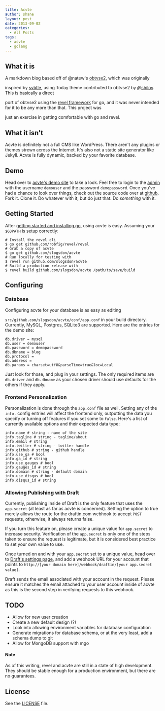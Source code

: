 ```yaml
---
title: Acvte
author: shane
layout: post
date: 2013-09-02
categories:
  - All Posts
tags:
  - acvte
  - golang
---
```

## What it is

A markdown blog based off of @natew's [obtvse2][1], which was originally

inspired by [svbtle][2], using Today theme contributed to obtvse2 by [@shilov][3]. This is basically a direct

port of obtvse2 using the [revel framework][4] for go, and it was never intended for it to be any more than that. This project was

just an exercise in getting comfortable with go and revel.

<!--more-->

## What it isn't

Acvte is definitely not a full CMS like WordPress. There aren't any plugins or themes strewn across the Internet. It's also not a static site generator like Jekyll. Acvte is fully dynamic, backed by your favorite database.

## Demo

Head over to [acvte's demo site][5] to take a look. Feel free to login to the [admin][6] with the username `demouser` and the password `demopassword`. Once you've had a chance to look over things, check out the source code over at [github][7]. Fork it. Clone it. Do whatever with it, but do just that. Do _something_ with it.

## Getting Started

After [getting started and installing go][8], using acvte is easy. Assuming your `$GOPATH` is setup correctly:

    # Install the revel cli
    $ go get github.com/robfig/revel/revel
    # Grab a copy of acvte
    $ go get github.com/slogsdon/acvte
    # Run locally for testing with
    $ revel run github.com/slogsdon/acvte
    # Build a production release with
    $ revel build github.com/slogsdon/acvte /path/to/save/build


## Configuring

### Database

Configuring acvte for your database is as easy as editing

`src/github.com/slogsdon/acvte/conf/app.conf` in your build directory. Currently, MySQL, Postgres, SQLite3 are supported. Here are the entries for the demo site:

    db.driver = mysql
    db.user = demouser
    db.password = demopassword
    db.dbname = blog
    db.protocol =
    db.address =
    db.params = charset=utf8&parseTime=true&loc=Local


Just look for those, and plug in your settings. The only required items are `db.driver` and `db.dbname` as your chosen driver should use defaults for the others if they apply.

### Frontend Personalization

Personalization is done through the `app.conf` file as well. Setting any of the `info.` config entries will affect the frontend only, outputting the data you specify or turning off features if you set some to `false`. Here's a list of currently available options and their expected data type:

    info.name # string - name of the site
    info.tagline # string - tagline/about
    info.email # string
    info.twitter # string - twitter handle
    info.github # string - github handle
    info.use_ga # bool
    info.ga_id # string
    info.use_gauges # bool
    info.gauges_id # string
    info.domain # string - default domain
    info.use_disqus # bool
    info.disqus_id # string


### Allowing Publishing with Draft

Currently, publishing inside of Draft is the only feature that uses the `app.secret` (at least as far as acvte is concerned). Setting the option to true merely allows the route for the draftin.com webhook to accept `POST` requests, otherwise, it always returns false.

If you turn this feature on, please create a unique value for `app.secret` to increase security. Verification of the `app.secret` is only one of the steps taken to ensure the request is legitimate, but it is considered best practice to set your own value to use.

Once turned on and with your `app.secret` set to a unique value, head over to [Draft's settings page][9], and add a webhook URL for your account that points to `http://[your domain here]/webhook/draftin/[your app.secret value]`.

Draft sends the email associated with your account in the request. Please ensure it matches the email attached to your user account inside of acvte as this is the second step in verifying requests to this webhook.

## TODO

  * Allow for new user creation
  * Create a new default design (?)
  * Look into allowing environment variables for database configuration
  * Generate migrations for database schema, or at the very least, add a schema dump to git
  * Allow for MongoDB support with mgo

#### Note

As of this writing, revel and acvte are still in a state of high development. They should be stable enough for a production environment, but there are no guarantees.

## License

See the [LICENSE][10] file.

 [1]: https://github.com/natew/obtvse2
 [2]: https://svbtle.com
 [3]: https://github.com/shilov
 [4]: http://robfig.github.io/revel/
 [5]: http://acvte.shanelogsdon.com
 [6]: http://acvte.shanelogsdon.com/admin
 [7]: https://github.com/slogsdon/acvte
 [8]: http://golang.org/doc/install
 [9]: https://draftin.com/publishers
 [10]: https://github.com/slogsdon/acvte/blob/master/LICENSE
